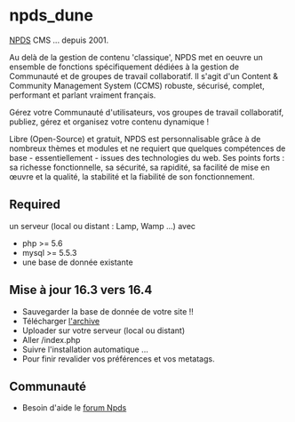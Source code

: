 # npds_dune

[NPDS](http://www.npds.org) CMS ... depuis 2001.

Au delà de la gestion de contenu 'classique', NPDS met en oeuvre un ensemble de fonctions spécifiquement dédiées à la gestion de Communauté et de groupes de travail collaboratif.
Il s'agit d'un Content & Community Management System (CCMS) robuste, sécurisé, complet, performant et parlant vraiment français.

Gérez votre Communauté d'utilisateurs, vos groupes de travail collaboratif, publiez, gérez et organisez
votre contenu dynamique !

Libre (Open-Source) et gratuit, NPDS est personnalisable grâce à de nombreux thèmes et modules et ne requiert que quelques compétences de base - essentiellement - issues des technologies du web. 
Ses points forts : sa richesse fonctionnelle, sa sécurité, sa rapidité, sa facilité de mise en œuvre et la qualité, la stabilité et la fiabilité de son fonctionnement.


## Required  
un serveur (local ou distant : Lamp, Wamp ...) avec
- php >= 5.6  
- mysql >= 5.5.3
- une base de donnée existante 

## Mise à jour 16.3 vers 16.4
- Sauvegarder la base de donnée de votre site !!
- Télécharger [l'archive](https://github.com/npds/npds_dune/releases/latest)
- Uploader sur votre serveur (local ou distant)  
- Aller /index.php
- Suivre l'installation automatique ...
- Pour finir revalider vos préférences et vos metatags.

## Communauté

- Besoin d'aide le [forum Npds](http://www.npds.org/forum.php)

